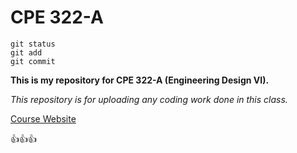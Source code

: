 # CPE 322-A

```
git status 
git add
git commit
```

**This is my repository for CPE 322-A (Engineering Design VI).**

*This repository is for uploading any coding work done in this class.*


[Course Website](https://sites.google.com/view/ece322) 

:+1::+1::+1:


